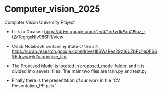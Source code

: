 # Computer_vision_2025
Computer Vision University Project

- Link to Dataset: https://drive.google.com/file/d/1m8w1kFxnCEiqz_-t2vTcgrgqNIv986PR/view


- Colab Notebook containing State of the art: https://colab.research.google.com/drive/1KSWsReV29z16UZbPU1eOFS6SHJpzwbyk?usp=drive_link


- The Proposed Model is located in proposed_model folder, and it is divided into several files. The main two files are train.py and test.py


- Finally there is the presentation of our work in file "CV Presentation_PP.pptx"
